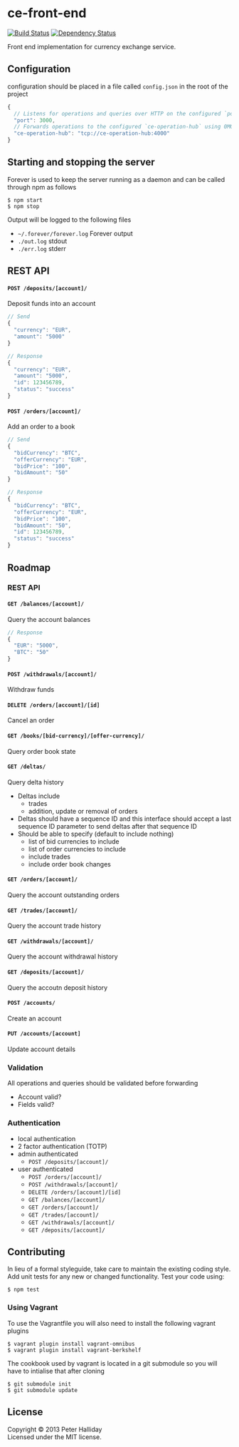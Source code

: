 ce-front-end
============

[![Build Status](https://travis-ci.org/pghalliday/ce-front-end.png?branch=master)](https://travis-ci.org/pghalliday/ce-front-end)
[![Dependency Status](https://gemnasium.com/pghalliday/ce-front-end.png)](https://gemnasium.com/pghalliday/ce-front-end)

Front end implementation for currency exchange service.

## Configuration

configuration should be placed in a file called `config.json` in the root of the project

```javascript
{
  // Listens for operations and queries over HTTP on the configured `port`
  "port": 3000,
  // Forwards operations to the configured `ce-operation-hub` using 0MQ `XREQ` socket
  "ce-operation-hub": "tcp://ce-operation-hub:4000"
}
```

## Starting and stopping the server

Forever is used to keep the server running as a daemon and can be called through npm as follows

```
$ npm start
$ npm stop
```

Output will be logged to the following files

- `~/.forever/forever.log` Forever output
- `./out.log` stdout
- `./err.log` stderr

## REST API

#### `POST /deposits/[account]/`

Deposit funds into an account

```javascript
// Send
{
  "currency": "EUR",
  "amount": "5000"
}

// Response
{
  "currency": "EUR",
  "amount": "5000",
  "id": 123456789,
  "status": "success"
}
```

#### `POST /orders/[account]/`

Add an order to a book

```javascript
// Send
{
  "bidCurrency": "BTC",
  "offerCurrency": "EUR",
  "bidPrice": "100",
  "bidAmount": "50"
}

// Response
{
  "bidCurrency": "BTC",
  "offerCurrency": "EUR",
  "bidPrice": "100",
  "bidAmount": "50",
  "id": 123456789,
  "status": "success"
}
```

## Roadmap

### REST API

#### `GET /balances/[account]/`

Query the account balances

```javascript
// Response
{
  "EUR": "5000",
  "BTC": "50"
}
```

#### `POST /withdrawals/[account]/`

Withdraw funds

#### `DELETE /orders/[account]/[id]`

Cancel an order

#### `GET /books/[bid-currency]/[offer-currency]/`

Query order book state

#### `GET /deltas/`

Query delta history

- Deltas include
  - trades
  - addition, update or removal of orders
- Deltas should have a sequence ID and this interface should accept a last sequence ID parameter to send deltas after that sequence ID
- Should be able to specify (default to include nothing)
  - list of bid currencies to include
  - list of order currencies to include
  - include trades
  - include order book changes

#### `GET /orders/[account]/`

Query the account outstanding orders

#### `GET /trades/[account]/`

Query the account trade history

#### `GET /withdrawals/[account]/`

Query the account withdrawal history

#### `GET /deposits/[account]/`

Query the accoutn deposit history

#### `POST /accounts/`

Create an account

#### `PUT /accounts/[account]`

Update account details

### Validation

All operations and queries should be validated before forwarding

- Account valid?
- Fields valid?

### Authentication

- local authentication
- 2 factor authentication (TOTP)
- admin authenticated
  - `POST /deposits/[account]/`
- user authenticated
  - `POST /orders/[account]/`
  - `POST /withdrawals/[account]/`
  - `DELETE /orders/[account]/[id]`
  - `GET /balances/[account]/`
  - `GET /orders/[account]/`
  - `GET /trades/[account]/`
  - `GET /withdrawals/[account]/`
  - `GET /deposits/[account]/`

## Contributing
In lieu of a formal styleguide, take care to maintain the existing coding style. Add unit tests for any new or changed functionality. Test your code using: 

```
$ npm test
```

### Using Vagrant
To use the Vagrantfile you will also need to install the following vagrant plugins

```
$ vagrant plugin install vagrant-omnibus
$ vagrant plugin install vagrant-berkshelf
```

The cookbook used by vagrant is located in a git submodule so you will have to intialise that after cloning

```
$ git submodule init
$ git submodule update
```

## License
Copyright &copy; 2013 Peter Halliday  
Licensed under the MIT license.
